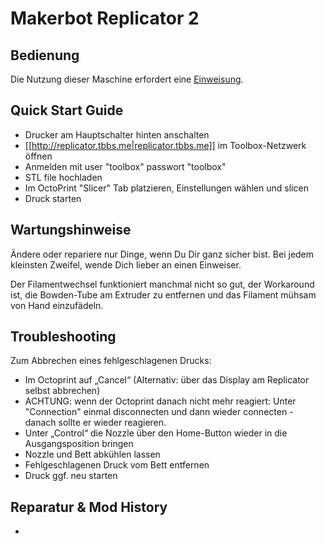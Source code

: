 <!--
.. title: Replicator 2
.. slug: replicator-2
.. date: 2019-11-24 23:41:56 UTC+01:00
.. tags: 3d-druck, geraete 
.. category: 3d-druck, geraete
.. link: 
.. description: Informationen zum Replicator 2 (3D Drucker)
.. type: text
-->

 Makerbot Replicator 2
===========

 Bedienung
-----------
Die Nutzung dieser Maschine erfordert eine [Einweisung](https://wiki.tbbs.me/posts/geraete/3d-druck.html).

 Quick Start Guide
--------------

  - Drucker am Hauptschalter hinten anschalten
  - [[http://replicator.tbbs.me|replicator.tbbs.me]] im Toolbox-Netzwerk öffnen
  - Anmelden mit user "toolbox" passwort "toolbox"
  - STL file hochladen
  - Im OctoPrint "Slicer" Tab platzieren, Einstellungen wählen und slicen
  - Druck starten

 Wartungshinweise
---------------
Ändere oder repariere nur Dinge, wenn Du Dir ganz sicher bist. Bei jedem kleinsten Zweifel, wende Dich lieber an einen Einweiser.

Der Filamentwechsel funktioniert manchmal nicht so gut, der Workaround ist, die Bowden-Tube am Extruder zu entfernen und das Filament mühsam von Hand einzufädeln.

 Troubleshooting
------------------- 
Zum Abbrechen eines fehlgeschlagenen Drucks:

  - Im Octoprint auf „Cancel“ (Alternativ: über das Display am Replicator selbst abbrechen)
  - ACHTUNG: wenn der Octoprint danach nicht mehr reagiert: Unter "Connection" einmal disconnecten und dann wieder connecten - danach sollte er wieder reagieren.
  - Unter „Control“ die Nozzle über den Home-Button wieder in die Ausgangsposition bringen
  - Nozzle und Bett abkühlen lassen
  - Fehlgeschlagenen Druck vom Bett entfernen
  - Druck ggf. neu starten

 Reparatur & Mod History
----------
- 
